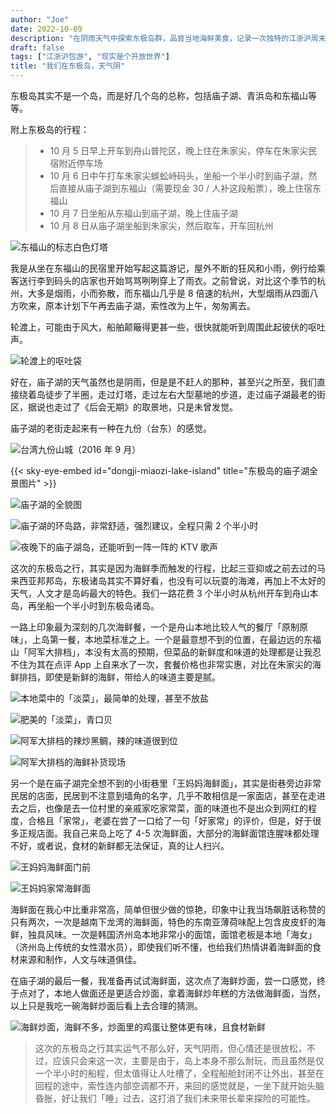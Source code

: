```yaml
---
author: "Joe"
date: 2022-10-09
description: "在阴雨天气中探索东极岛群，品尝当地海鲜美食，记录一次独特的江浙沪周末之旅"
draft: false
tags: ["江浙沪包游", "现实是个开放世界"]
title: "我们在东极岛，天气阴"
---
```


东极岛其实不是一个岛，而是好几个岛的总称，包括庙子湖、青浜岛和东福山等等。

附上东极岛的行程：
> - 10 月 5 日早上开车到舟山普陀区，晚上住在朱家尖，停车在朱家尖民宿附近停车场
> - 10 月 6 日中午打车朱家尖蜈蚣峙码头，坐船一个半小时到庙子湖，然后直接从庙子湖到东福山（需要现金 30 / 人补这段船票），晚上住宿东福山
> - 10 月 7 日坐船从东福山到庙子湖，晚上住庙子湖
> - 10 月 8 日从庙子湖坐船到朱家尖，然后取车，开车回杭州

![东福山的标志白色灯塔](/images/posts/dongji-island-tour-2022/lighthouse.webp)

我是从坐在东福山的民宿里开始写起这篇游记，屋外不断的狂风和小雨，例行给乘客送行李到码头的店家也开始骂骂咧咧穿上了雨衣。之前曾说，对比这个季节的杭州，大多是烟雨，小而弥散，而东福山几乎是 8 倍速的杭州，大型烟雨从四面八方吹来，原本计划下午再去庙子湖，索性改为上午，匆匆离去。

轮渡上，可能由于风大，船舶颠簸得更甚一些，很快就能听到周围此起彼伏的呕吐声。

![轮渡上的呕吐袋](/images/posts/dongji-island-tour-2022/seasick.webp)

好在，庙子湖的天气虽然也是阴雨，但是是不赶人的那种，甚至兴之所至，我们直接绕着岛徒步了半圈，走过灯塔，走过左右大型墓地的步道，走过庙子湖最老的街区，据说也走过了《后会无期》的取景地，只是未曾发觉。

庙子湖的老街走起来有一种在九份（台东）的感觉。

![台湾九份山城（2016 年 9 月）](/images/posts/dongji-island-tour-2022/jiufen-2016.webp)

{{< sky-eye-embed id="dongji-miaozi-lake-island" title="东极岛的庙子湖全景图片" >}}

![庙子湖的全貌图](/images/posts/dongji-island-tour-2022/miaozi-lake-overview.webp)

![庙子湖的环岛路，非常舒适，强烈建议，全程只需 2 个半小时](/images/posts/dongji-island-tour-2022/miaozi-lake-road.webp)

![夜晚下的庙子湖岛，还能听到一阵一阵的 KTV 歌声](/images/posts/dongji-island-tour-2022/miaozi-lake-night.webp)

这次的东极岛之行，其实是因为海鲜季而触发的行程，比起三亚抑或之前去过的马来西亚邦邦岛，东极诸岛其实不算好看，也没有可以玩耍的海滩，再加上不太好的天气，人文才是岛屿最大的特色。我们一路花费 3 个半小时从杭州开车到舟山本岛，再坐船一个半小时到东极岛诸岛。

一路上印象最为深刻的几次海鲜餐，一个是舟山本地比较人气的餐厅「原制原味」，上岛第一餐，本地菜标准之上。一个是最意想不到的位置，在最边远的东福山「阿军大排档」，本没有太高的预期，但菜品的新鲜度和味道的处理都是让我忍不住为其在点评 App 上自来水了一次，套餐价格也非常实惠，对比在朱家尖的海鲜排挡，即使是新鲜的海鲜，带给人的味道主要是腻。

![本地菜中的「淡菜」，最简单的处理，甚至不放盐](/images/posts/dongji-island-tour-2022/mussels.webp)

![肥美的「淡菜」，青口贝](/images/posts/dongji-island-tour-2022/green-mussels.webp)

![阿军大排档的辣炒黑鲷，辣的味道很到位](/images/posts/dongji-island-tour-2022/spicy-fish.webp)

![阿军大排档的海鲜补货现场](/images/posts/dongji-island-tour-2022/seafood-supply.webp)

另一个是在庙子湖完全想不到的小街巷里「王妈妈海鲜面」，其实是街巷旁边非常民居的店面，民居到不注意到墙角的名字，几乎不敢相信是一家面店，甚至在走进去之后，也像是去一位村里的亲戚家吃家常菜，面的味道也不是出众到网红的程度，合格且「家常」，老婆在尝了一口给了一句「好家常」的评价，但是，好于很多正规店面。我自己来岛上吃了 4-5 次海鲜面，大部分的海鲜面馆连腥味都处理不好，或者说，食材的新鲜都无法保证，真的让人扫兴。

![王妈妈海鲜面门前](/images/posts/dongji-island-tour-2022/wangmama-restaurant.webp)

![王妈妈家常海鲜面](/images/posts/dongji-island-tour-2022/wangmama-seafood-noodles.webp)

海鲜面在我心中比重非常高，简单但很少做的惊艳，印象中让我当场飙脏话称赞的只有两次，一次是越南下龙湾的海鲜面，特色的东南亚薄荷味配上包含皮皮虾的海鲜，独具风味。一次是韩国济州岛本地非常小的面馆，面馆老板是本地「海女」（济州岛上传统的女性潜水员），即使我们听不懂，也给我们热情讲着海鲜面的食材来源和制作，人文与味道俱佳。

在庙子湖的最后一餐，我准备再试试海鲜面，这次点了海鲜炒面，尝一口感觉，终于点对了，本地人做面还是更适合炒面，拿着海鲜炒年糕的方法做海鲜面，当然，以上只是我吃一碗海鲜炒面后看上去合理的猜测。

![海鲜炒面，海鲜不多，炒面里的鸡蛋让整体更有味，且食材新鲜](/images/posts/dongji-island-tour-2022/fried-seafood-noodles.webp)

> 这次的东极岛之行其实运气不那么好，天气阴雨，但心情还是很放松，不过，应该只会来这一次，主要是由于，岛上本身不那么耐玩，而且虽然是仅一个半小时的船程，但太值得让人吐槽了，全程船舱封闭不让外出，甚至在回程的途中，索性连内部空调都不开，来回的感觉就是，一坐下就开始头脑昏胀，好让我们「睡」过去，这打消了我们未来带长辈来探险的可能性。